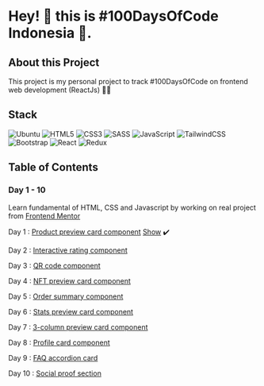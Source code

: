 # Hey! 👋 this is #100DaysOfCode Indonesia 🚀.

## About this Project
This project is my personal project to track #100DaysOfCode on frontend web development (ReactJs) 👨‍💻

## Stack 
![Ubuntu](https://img.shields.io/badge/Ubuntu-E95420?style=for-the-badge&logo=ubuntu&logoColor=white)
![HTML5](https://img.shields.io/badge/html5-%23E34F26.svg?style=for-the-badge&logo=html5&logoColor=white)
![CSS3](https://img.shields.io/badge/css3-%231572B6.svg?style=for-the-badge&logo=css3&logoColor=white)
![SASS](https://img.shields.io/badge/SASS-hotpink.svg?style=for-the-badge&logo=SASS&logoColor=white)
![JavaScript](https://img.shields.io/badge/javascript-%23323330.svg?style=for-the-badge&logo=javascript&logoColor=%23F7DF1E)
![TailwindCSS](https://img.shields.io/badge/tailwindcss-%2338B2AC.svg?style=for-the-badge&logo=tailwind-css&logoColor=white)
![Bootstrap](https://img.shields.io/badge/bootstrap-%23563D7C.svg?style=for-the-badge&logo=bootstrap&logoColor=white)
![React](https://img.shields.io/badge/react-%2320232a.svg?style=for-the-badge&logo=react&logoColor=%2361DAFB)
![Redux](https://img.shields.io/badge/redux-%23593d88.svg?style=for-the-badge&logo=redux&logoColor=white)

## Table of Contents
### Day 1 - 10
Learn fundamental of HTML, CSS and Javascript by working on real project from [Frontend Mentor](https://www.frontendmentor.io/)

Day 1  : [Product preview card component](https://www.frontendmentor.io/challenges/product-preview-card-component-GO7UmttRfa) [Show](https://6335bd57a90a49005880359e--willowy-speculoos-dbff4d.netlify.app/) :heavy_check_mark: 

Day 2  : [Interactive rating component](https://www.frontendmentor.io/challenges/interactive-rating-component-koxpeBUmI)

Day 3  : [QR code component](https://www.frontendmentor.io/challenges/qr-code-component-iux_sIO_H)

Day 4  : [NFT preview card component](https://www.frontendmentor.io/challenges/nft-preview-card-component-SbdUL_w0U)

Day 5  : [Order summary component](https://www.frontendmentor.io/challenges/order-summary-component-QlPmajDUj)

Day 6  : [Stats preview card component](https://www.frontendmentor.io/challenges/stats-preview-card-component-8JqbgoU62)

Day 7  : [3-column preview card component](https://www.frontendmentor.io/challenges/3column-preview-card-component-pH92eAR2-)

Day 8  : [Profile card component](https://www.frontendmentor.io/challenges/profile-card-component-cfArpWshJ)

Day 9  : [FAQ accordion card](https://www.frontendmentor.io/challenges/faq-accordion-card-XlyjD0Oam)

Day 10 : [Social proof section](https://www.frontendmentor.io/challenges/social-proof-section-6e0qTv_bA)
